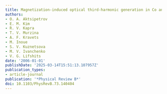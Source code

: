 ```yaml
---
title: Magnetization-induced optical third-harmonic generation in Co and Fe nanostructures
authors:
- O. A. Aktsipetrov
- E. M. Kim
- R. V. Kapra
- T. V. Murzina
- A. F. Kravets
- M. Inoue
- S. V. Kuznetsova
- M. V. Ivanchenko
- V. G. Lifshits
date: '2006-01-01'
publishDate: '2025-03-14T15:51:13.107957Z'
publication_types:
- article-journal
publication: '*Physical Review B*'
doi: 10.1103/PhysRevB.73.140404
---
```

